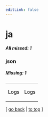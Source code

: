 ```yaml
---
editLink: false
---
```


# ja

##### All missed: 1


### json

##### Missing: 1

<table width="100%">
<tr><td width="50%">

Logs

</td><td width="50%">

Logs

</td></tr>
</table>

[ [go back](../status.md) | [to top](#) ]

